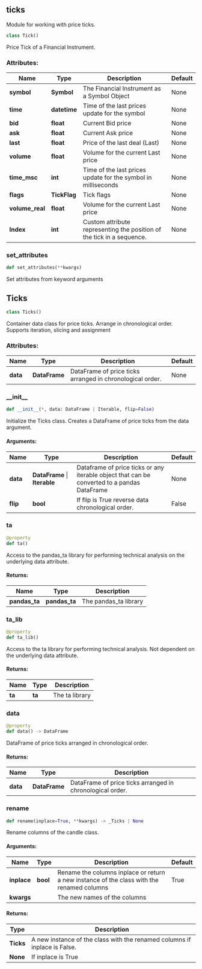 ## <a id="ticks"></a> ticks
Module for working with price ticks.

```python
class Tick()
```
Price Tick of a Financial Instrument.
### Attributes:
|Name|Type|Description|Default|
|---|---|---|---|
|**symbol**|**Symbol**|The Financial Instrument as a Symbol Object|None|
|**time**|**datetime**|Time of the last prices update for the symbol|None|
|**bid**|**float**|Current Bid price|None|
|**ask**|**float**|Current Ask price|None|
|**last**|**float**|Price of the last deal (Last)|None|
|**volume**|**float**|Volume for the current Last price|None|
|**time_msc**|**int**|Time of the last prices update for the symbol in milliseconds|None|
|**flags**|**TickFlag**|Tick flags|None|
|**volume_real**|**float**|Volume for the current Last price|None|
|**Index**|**int**|Custom attribute representing the position of the tick in a sequence.|None|

### set\_attributes
```python
def set_attributes(**kwargs)
```
Set attributes from keyword arguments

## Ticks
```python
class Ticks()
```
Container data class for price ticks. Arrange in chronological order.
Supports iteration, slicing and assignment
### Attributes:
|Name|Type|Description|Default|
|---|---|---|---|
|**data**|**DataFrame**|DataFrame of price ticks arranged in chronological order.|None|

### \_\_init\_\_
```python
def __init__(*, data: DataFrame | Iterable, flip=False)
```
Initialize the Ticks class. Creates a DataFrame of price ticks from the data argument.
#### Arguments:
|Name| Type               | Description                 | Default           |
|---|--------------------|-----------------------------|-------------------|
|**data**| **DataFrame** \| **Iterable** | Dataframe of price ticks or any iterable object that can be converted to a pandas DataFrame | None |
|**flip**| **bool** | If flip is True reverse data chronological order. | False |

### ta
```python
@property
def ta()
```
Access to the pandas_ta library for performing technical analysis on the underlying data attribute.
#### Returns:
|Name|Type|Description|
|---|---|---|
|**pandas_ta**|**pandas_ta**|The pandas_ta library|

### ta\_lib
```python
@property
def ta_lib()
```
Access to the ta library for performing technical analysis. Not dependent on the underlying data attribute.
#### Returns:
|Name|Type|Description|
|---|---|---|
|**ta**|**ta**|The ta library|

### data
```python
@property
def data() -> DataFrame
```
DataFrame of price ticks arranged in chronological order.
#### Returns:
|Name|Type|Description|
|---|---|---|
|**data**|**DataFrame**|DataFrame of price ticks arranged in chronological order.|

### rename
```python
def rename(inplace=True, **kwargs) -> _Ticks | None
```
Rename columns of the candle class.
#### Arguments:
|Name| Type               | Description                 | Default           |
|---|--------------------|-----------------------------|-------------------|
|**inplace**| **bool** | Rename the columns inplace or return a new instance of the class with the renamed columns | True |
|**kwargs**| | The new names of the columns | |
#### Returns:
|Type|Description|
|---|---|
|**Ticks**|A new instance of the class with the renamed columns if inplace is False.|
|**None**|If inplace is True|
